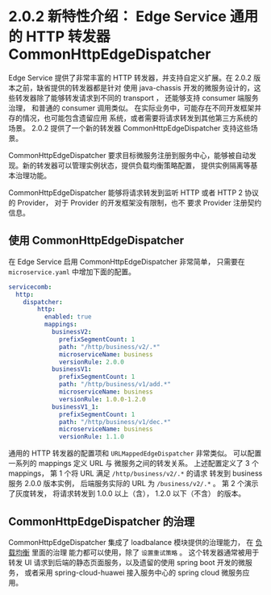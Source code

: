 # 2.0.2 新特性介绍： Edge Service 通用的 HTTP 转发器 CommonHttpEdgeDispatcher

Edge Service 提供了非常丰富的 HTTP 转发器，并支持自定义扩展。在 2.0.2 版本之前，缺省提供的转发器都是针对
使用 java-chassis 开发的微服务设计的，这些转发器除了能够转发请求到不同的 transport ， 还能够支持 consumer
端服务治理， 和普通的 consumer 调用类似。 在实际业务中，可能存在不同开发框架并存的情况，也可能包含遗留应用
系统，或者需要将请求转发到其他第三方系统的场景。 2.0.2 提供了一个新的转发器 CommonHttpEdgeDispatcher 支持这些场景。 

CommonHttpEdgeDispatcher 要求目标微服务注册到服务中心，能够被自动发现。新的转发器可以管理实例状态，提供负载均衡策略配置，
提供实例隔离等基本治理功能。 

CommonHttpEdgeDispatcher 能够将请求转发到监听 HTTP 或者 HTTP 2 协议的 Provider， 对于 Provider 的开发框架没有限制，也不
要求 Provider 注册契约信息。 

## 使用 CommonHttpEdgeDispatcher

在 Edge Service 启用 CommonHttpEdgeDispatcher 非常简单， 只需要在 `microservice.yaml` 中增加下面的配置。 

```yaml
servicecomb:
  http:
    dispatcher:
        http:
          enabled: true
          mappings:
            businessV2:
              prefixSegmentCount: 1
              path: "/http/business/v2/.*"
              microserviceName: business
              versionRule: 2.0.0
            businessV1:
              prefixSegmentCount: 1
              path: "/http/business/v1/add.*"
              microserviceName: business
              versionRule: 1.0.0-1.2.0
            businessV1_1:
              prefixSegmentCount: 1
              path: "/http/business/v1/dec.*"
              microserviceName: business
              versionRule: 1.1.0
```

通用的 HTTP 转发器的配置项和 `URLMappedEdgeDispatcher` 非常类似。 可以配置一系列的 mappings 定义 URL 与
微服务之间的转发关系。 上述配置定义了 3 个 mappings， 第 1 个将 URL 满足 `/http/business/v2/.*` 的请求
转发到 business 服务 2.0.0 版本实例， 后端服务实际的 URL 为 `/business/v2/.*` 。 第 2 个演示了灰度转发，
将请求转发到 1.0.0 以上（含）， 1.2.0 以下（不含） 的版本。 

## CommonHttpEdgeDispatcher 的治理

CommonHttpEdgeDispatcher 集成了 loadbalance 模块提供的治理能力， 在 [负载均衡](../../references-handlers/loadbalance.md) 里面的治理
能力都可以使用，除了 `设置重试策略` 。 这个转发器通常被用于转发 UI 请求到后端的静态页面服务，以及遗留的使用 spring
boot 开发的微服务， 或者采用 spring-cloud-huawei 接入服务中心的 spring cloud 微服务应用。 



